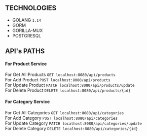 ## TECHNOLOGIES

- GOLANG ` 1.14 `
- GORM
- GORILLA-MUX
- POSTGRESQL 


## API's PATHS
#### For Product Service </hr>
For Get All Products ```GET localhost:8080/api/products ``` <br/>
For Add Product ```POST localhost:8080/api/products ```  <br/>
For Update Product ```PATCH localhost:8080/api/products/update ```  <br/>
For Delete Product ```DELETE localhost:8080/api/products/{id} ```  <br/>
#### For Category Service </hr>
For Get All Categories ```GET localhost:8080/api/categories ``` <br/>
For Add Category ```POST localhost:8080/api/categories ```  <br/>
For Update Category ```PATCH localhost:8080/api/categories/update ```  <br/>
For Delete Category ```DELETE localhost:8080/api/categories/{id} ```  <br/>
